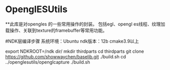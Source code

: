 # OpenglESUtils
 **此库是对opengles 的一些常用操作的封装。
   包括egl、opengl es线程、纹理加载操作、关联到texture的framebuffer等常用功能。
   
#NDK层编译步骤
   系统环境：Ubuntu
   ndk版本：12b
   cmake3.9以上
   
   export NDKROOT=/ndk dir/
   mkdir thirdparts
   cd thirdparts
   git clone https://github.com/showwaychen/baselib.git
   ./build.sh
   cd ../openglesutils/openglcapture
   ./build.sh
   
